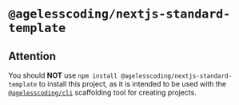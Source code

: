 # `@agelesscoding/nextjs-standard-template`

## Attention

You should **NOT** use `npm install @agelesscoding/nextjs-standard-template` to install this project, as it is intended to be used with the [`@agelesscoding/cli`](https://www.npmjs.com/package/@agelesscoding/cli) scaffolding tool for creating projects.
